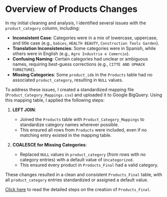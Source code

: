 # Overview of Products Changes

In my initial cleaning and analysis, I identified several issues with the `product_category` column, including:
- **Inconsistent Case**: Categories were in a mix of lowercase, uppercase, and title case (e.g., `babies`, `HEALTH BEAUTY`, `Construction Tools Garden`).
- **Translation Inconsistencies**: Some categories were in Spanish, while others were in English (e.g., `Agro Industria e Comercio`).
- **Confusing Naming**: Certain categories had unclear or ambiguous names, requiring best-guess corrections (e.g., `CITTE AND UPHACK FURNITURE`).
- **Missing Categories**: Some `product_id`s in the `Products` table had no associated `product_category`, resulting in `NULL` values.

To address these issues, I created a standardized mapping file (`Product_Category_Mappings.csv`) and uploaded it to Google BigQuery. Using this mapping table, I applied the following steps:

1. **LEFT JOIN**:  
   - Joined the `Products` table with `Product_Category_Mappings` to standardize category names wherever possible.
   - This ensured all rows from `Products` were included, even if no matching entry existed in the mapping table.  

2. **COALESCE for Missing Categories**:  
   - Replaced `NULL` values in `product_category` (from rows with no category entries) with a default value of `Uncategorized`.  
   - This ensured every product in `Products_Final` had a valid category.

These changes resulted in a clean and consistent `Products_Final` table, with all `product_category` entries standardized or assigned a default value.


[Click here](./steps.md) to read the detailed steps on the creation of `Products_Final`.


